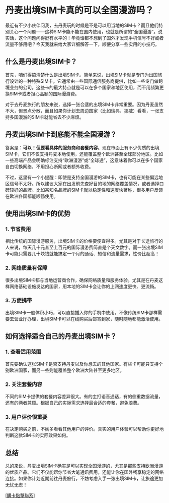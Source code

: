 # 丹麦出境SIM卡真的可以全国漫游吗？

最近有不少小伙伴问我，去丹麦玩的时候是不是可以用当地的SIM卡？而且他们特别关心一个问题——这种SIM卡能不能在国内使用，也就是所谓的“全国漫游”。说实话，这个问题问得挺有水平的！毕竟谁都不想到了国外才发现手机信号不好或者流量不够用吧？今天我就来给大家详细解答一下，顺便分享一些实用的小技巧。

## 什么是丹麦出境SIM卡？

首先，咱们得搞清楚什么是出境SIM卡。简单来说，出境SIM卡就是专门为出国旅行设计的一种特殊SIM卡。它通常由一些国际通信服务商提供，比如一些专门做跨境业务的公司。这些卡的最大特点就是可以在多个国家和地区使用，而不用频繁更换SIM卡或者担心高额的国际漫游费。

对于去丹麦旅行的朋友来说，选择一张合适的出境SIM卡非常重要。因为丹麦虽然不大，但景点分散，而且如果你计划去周边国家（比如瑞典、挪威）看看，一张支持多国漫游的SIM卡就能省去不少麻烦。

## 丹麦出境SIM卡到底能不能全国漫游？

答案是：**可以！但要看具体的服务商和套餐内容**。现在市面上有不少优质的出境SIM卡，它们不仅支持丹麦本地使用，还能覆盖整个欧洲甚至全球部分地区。比如一些高端产品会明确标注支持“欧洲漫游”或“全球通”，这意味着你可以在多个国家自由切换网络，不用担心断网或者额外收费。

不过，这里有一个小提醒：即使是支持全国漫游的SIM卡，也有可能在某些偏远地区信号不太好。所以建议大家在出发前先查好目的地的网络覆盖情况，或者选择口碑较好的品牌。比如某知名品牌的SIM卡就以稳定性和速度快著称，很多用户反馈在欧洲各国都能顺畅使用。

## 使用出境SIM卡的优势

### 1. 节省费用
相比传统的国际漫游服务，出境SIM卡的价格要便宜得多。尤其是对于长途旅行的人来说，每天几十元甚至上百元的国际漫游费简直是个天文数字。而一张出境SIM卡可能只需要几十块钱就能搞定一个月的通话、短信和流量需求，性价比超高！

### 2. 网络质量有保障
很多出境SIM卡都与当地运营商合作，确保网络质量和服务体验。尤其是在丹麦这样网络基础设施发达的国家，用本地的SIM卡会让你的上网速度更快、更流畅。

### 3. 方便携带
出境SIM卡一般体积小巧，可以直接插入你的手机中使用。不像传统SIM卡那样需要去营业厅办理，出境SIM卡可以在线购买后邮寄到家，随时随地都能激活使用。

## 如何选择适合自己的丹麦出境SIM卡？

### 1. 查看适用范围
首先要确认这张SIM卡是否支持丹麦以及你想去的其他国家。有些卡可能只支持个别欧洲国家，而另一些则能覆盖整个欧洲大陆甚至更多地区。

### 2. 关注套餐内容
不同的SIM卡提供的套餐内容差异很大。有的主打语音通话，有的侧重数据流量，还有的两者兼顾。根据自己的实际需求选择最合适的套餐，避免浪费。

### 3. 用户评价很重要
在决定购买之前，不妨多看看其他用户的评价。真实的用户体验可以帮助你更好地判断这款SIM卡的实际效果如何。

## 总结

总的来说，丹麦出境SIM卡确实是可以实现全国漫游的，尤其是那些支持欧洲漫游的优质产品。它们不仅能帮你节省大笔通讯费用，还能让你在国外畅享稳定的网络连接。如果你计划近期前往丹麦旅行，不妨考虑入手一张出境SIM卡，让旅途更加无忧无虑！

[[購卡點擊聯系](https://t.me/s/esim1088)]